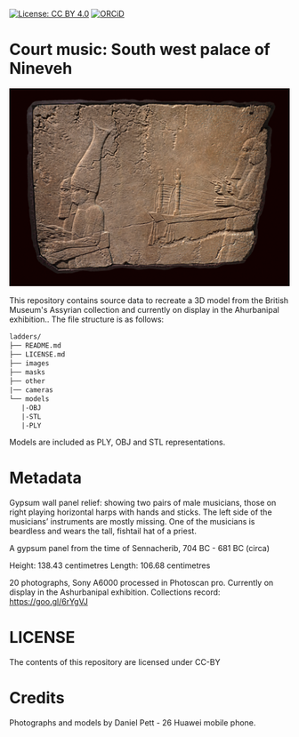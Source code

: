 
[![License: CC BY 4.0](https://img.shields.io/badge/License-CC%20BY%204.0-lightgrey.svg)](http://creativecommons.org/licenses/by-sa/4.0/) 
[![ORCiD](https://img.shields.io/badge/ORCiD-0000--0002--0246--2335-green.svg)](http://orcid.org/0000-0002-0246-2335)

# Court music: South west palace of Nineveh


![](other/screenshots/musicians.png)

This repository contains source data to recreate a 3D model from the British Museum's Assyrian collection and currently on display in the Ahurbanipal exhibition.. The file structure is as follows:

```
ladders/
├── README.md
├── LICENSE.md
├── images
├── masks
├── other
|── cameras
└── models
   |-OBJ
   |-STL
   |-PLY
```
Models are included as PLY, OBJ and STL representations. 

# Metadata 

Gypsum wall panel relief: showing two pairs of male musicians, those on right playing horizontal harps with hands and sticks. The left side of the musicians’ instruments are mostly missing. One of the musicians is beardless and wears the tall, fishtail hat of a priest.

A gypsum panel from the time of Sennacherib, 704 BC - 681 BC (circa)

Height: 138.43 centimetres Length: 106.68 centimetres

20 photographs, Sony A6000 processed in Photoscan pro. Currently on display in the Ashurbanipal exhibition. Collections record: https://goo.gl/6rYgVJ

# LICENSE
The contents of this repository are licensed under CC-BY

# Credits

Photographs and models by Daniel Pett - 26 Huawei mobile phone. 
